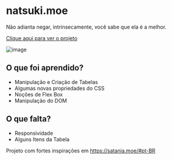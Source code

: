 # natsuki.moe
Não adianta negar, intrinsecamente, você sabe que ela é a melhor.

[Clique aqui para ver o projeto](https://pitouemat.github.io/natsuki.moe/)


![image](https://user-images.githubusercontent.com/79723385/137412167-196e3887-2665-4aaa-8e39-40f419fa2b33.png)


## O que foi aprendido?

- Manipulação e Criação de Tabelas
- Algumas novas propriedades do CSS
- Noções de Flex Box
- Manipulação do DOM

## O que falta?

- Responsividade
- Alguns Itens da Tabela

Projeto com fortes inspirações em https://satania.moe/#pt-BR



